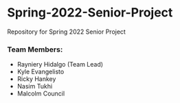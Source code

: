 # Spring-2022-Senior-Project
Repository for Spring 2022 Senior Project

### Team Members:
* Rayniery Hidalgo (Team Lead)
* Kyle Evangelisto
* Ricky Hankey
* Nasim Tukhi
* Malcolm Council
